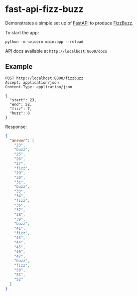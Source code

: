 # fast-api-fizz-buzz

Demonstrates a simple set up of [FastAPI](https://fastapi.tiangolo.com/) to produce [FizzBuzz](https://en.wikipedia.org/wiki/Fizz_buzz#Programming).

To start the app:
```shell
python -m uvicorn main:app --reload
```
API docs available at `http://localhost:8000/docs`

## Example

```http request
POST http://localhost:8000/fizzbuzz
Accept: application/json
Content-Type: application/json

{
  "start": 23,
  "end": 52,
  "fizz": 7,
  "buzz": 8
}

```

Response:
```json
{
  "answer": [
    "23",
    "buzz",
    "25",
    "26",
    "27",
    "fizz",
    "29",
    "30",
    "31",
    "buzz",
    "33",
    "34",
    "fizz",
    "36",
    "37",
    "38",
    "39",
    "buzz",
    "41",
    "fizz",
    "43",
    "44",
    "45",
    "46",
    "47",
    "buzz",
    "fizz",
    "50",
    "51",
    "52"
  ]
}
```

